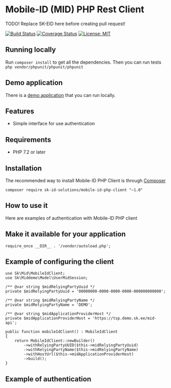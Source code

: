# Mobile-ID (MID) PHP Rest Client


TODO! Replace SK-EID here before creating pull request!

[![Build Status](https://api.travis-ci.org/mikk125/mid-rest-php-client.svg?branch=master)](https://travis-ci.org/mikk125/mid-rest-php-client)
[![Coverage Status](https://img.shields.io/codecov/c/github/mikk125/mid-rest-php-client.svg)](https://codecov.io/gh/mikk125/mid-rest-php-client)
[![License: MIT](https://img.shields.io/github/license/mashape/apistatus.svg)](https://opensource.org/licenses/MIT)

## Running locally

Run `composer install` to get all the dependencies.
Then you can run tests `php vendor/phpunit/phpunit/phpunit`

## Demo application 

There is a [demo application](https://github.com/SK-EID/mid-rest-php-demo) that you can run locally. 

## Features

* Simple interface for use authentication

 ## Requirements
 
 * PHP 7.2 or later
 
 ## Installation
 
 The recommended way to install Mobile-ID PHP Client is through [Composer](https://getcomposer.org/)
 
 ```
 composer require sk-id-solutions/mobile-id-php-client "~1.0"
 ```
 
## How to use it

Here are examples of authentication with Mobile-ID PHP client

## Make it available for your application

```
require_once __DIR__ . '/vendor/autoload.php';
```

## Example of configuring the client

```
use Sk\Mid\MobileIdClient;
use Sk\Middemo\Model\UserMidSession;

/** @var string $midRelyingPartyUuid */
private $midRelyingPartyUuid = '00000000-0000-0000-0000-000000000000';

/** @var string $midRelyingPartyName */
private $midRelyingPartyName = 'DEMO';

/** @var string $midApplicationProviderHost */
private $midApplicationProviderHost = 'https://tsp.demo.sk.ee/mid-api';

public function mobileIdClient() : MobileIdClient
{
    return MobileIdClient::newBuilder()
        ->withRelyingPartyUUID($this->midRelyingPartyUuid)
        ->withRelyingPartyName($this->midRelyingPartyName)
        ->withHostUrl($this->midApplicationProviderHost)
        ->build();
}
```

## Example of authentication
